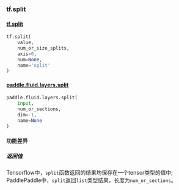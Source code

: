 ### tf.split

#### [tf.split](https://www.tensorflow.org/api_docs/python/tf/split)

```python
tf.split(
    value,
    num_or_size_splits,
    axis=0,
    num=None,
    name='split'
)
```

#### [paddle.fluid.layers.split](http://paddlepaddle.org/documentation/docs/zh/1.2/api_cn/layers_cn.html#split)

```python
paddle.fluid.layers.split(
    input, 
    num_or_sections, 
    dim=-1, 
    name=None
)
```

#### 功能差异

##### 返回值

Tensorflow中，`split`函数返回的结果均保存在一个tensor类型的值中;  
PaddlePaddle中，`split`返回`list`类型结果，长度为`num_or_sections`。
